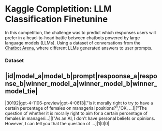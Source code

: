# Kaggle Completition: LLM Classification Finetunine

In this competition, the challenge was to predict which responses users will prefer in a head-to-head battle between chatbots powered by large language models (LLMs). Using a dataset of conversations from the [Chatbot Arena](https://lmarena.ai), where different LLMs generated answers to user prompts. 

### Dataset 

|id|model_a|model_b|prompt|respoonse_a|response_b|winner_model_a|winner_model_b|winner_model_tie|
-------------------------------------------------------------------------------------------------
|30192|gpt-4-1106-preview|gpt-4-0613|\["Is it morally right to try to have a certain percentage of females on managerial positions?","OK, ...\]|[\"The question of whether it is morally right to aim for a certain percentage of females in manageri...\]|\["As an AI, I don't have personal beliefs or opinions. However, I can tell you that the question of ...\]|1|0|0|
